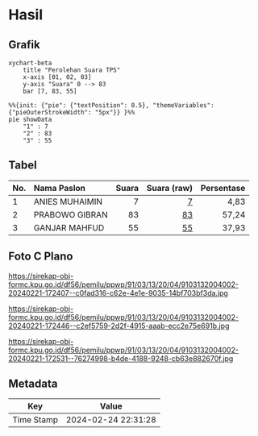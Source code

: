 # Hasil

## Grafik

```mermaid
xychart-beta
    title "Perolehan Suara TPS"
    x-axis [01, 02, 03]
    y-axis "Suara" 0 --> 83
    bar [7, 83, 55]
```

```mermaid
%%{init: {"pie": {"textPosition": 0.5}, "themeVariables": {"pieOuterStrokeWidth": "5px"}} }%%
pie showData
    "1" : 7
    "2" : 83
    "3" : 55
```

## Tabel

| No. | Nama Paslon    | Suara | Suara (raw) | Persentase |
|:--- |:-------------- | -----:| -----------:| ----------:|
| 1   | ANIES MUHAIMIN | 7     | [7][p-1]    | 4,83       |
| 2   | PRABOWO GIBRAN | 83    | [83][p-2]   | 57,24      |
| 3   | GANJAR MAHFUD  | 55    | [55][p-3]   | 37,93      |


[p-1]: https://github.com/gigit-pemilu/pemilu-2024-91-papua/blob/main/pilpres/hitung-suara/sub/91-papua/sub/03-jayapura/sub/13-waibu/sub/2004-yakonde/sub/002-tps/sub/paslon-1.txt
[p-2]: https://github.com/gigit-pemilu/pemilu-2024-91-papua/blob/main/pilpres/hitung-suara/sub/91-papua/sub/03-jayapura/sub/13-waibu/sub/2004-yakonde/sub/002-tps/sub/paslon-2.txt
[p-3]: https://github.com/gigit-pemilu/pemilu-2024-91-papua/blob/main/pilpres/hitung-suara/sub/91-papua/sub/03-jayapura/sub/13-waibu/sub/2004-yakonde/sub/002-tps/sub/paslon-3.txt

## Foto C Plano

https://sirekap-obj-formc.kpu.go.id/df56/pemilu/ppwp/91/03/13/20/04/9103132004002-20240221-172407--c0fad316-c62e-4e1e-9035-14bf703bf3da.jpg

https://sirekap-obj-formc.kpu.go.id/df56/pemilu/ppwp/91/03/13/20/04/9103132004002-20240221-172446--c2ef5759-2d2f-4915-aaab-ecc2e75e691b.jpg

https://sirekap-obj-formc.kpu.go.id/df56/pemilu/ppwp/91/03/13/20/04/9103132004002-20240221-172531--76274998-b4de-4188-9248-cb63e882670f.jpg


## Metadata

| Key        | Value               |
| ---------- | ------------------- |
| Time Stamp | 2024-02-24 22:31:28 |



